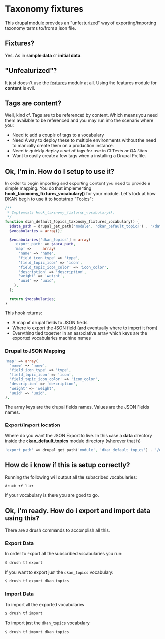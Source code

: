 # Taxonomy fixtures

This drupal module provides an "unfeaturized" way of exporting/importing taxonomy terms to/from a json file.

## Fixtures?

Yes. As in **sample data** or **initial data**.

## "Unfeaturized"?

It just doesn't use the [features](https://www.drupal.org/project/features) module at all. Using the features module for **content** is evil.

## Tags are content?

Well, kind of. Tags are to be referenced by content. Which means you need them available to be referenced and you may run into the scenario where you: 

+ Need to add a couple of tags to a vocabulary
+ Need A way to deploy these to multiple environments without the need to manually create them on a production instance.
+ Need to quickly deploy a set of tags for use in CI Tests or QA Sites.
+ Want to easily create a few tags when a installing a Drupal Profile.

## Ok, I'm in. How do I setup to use it?

In order to begin importing and exporting content you need to provide a simple mapping. You do that implementing **hook_taxonomy_fixtures_vocabulary()** for your module. Let's look at how DKAN begin to use it to bootstrap "Topics":

```php
/**
 * Implements hook_taxonomy_fixtures_vocabulary().
 */
function dkan_default_topics_taxonomy_fixtures_vocabulary() {
  $data_path = drupal_get_path('module', 'dkan_default_topics') . '/data';
  $vocabularies = array();

  $vocabularies['dkan_topics'] = array(
    'export_path' => $data_path,
    'map' =>     array(
      'name' => 'name',
      'field_icon_type' => 'type',
      'field_topic_icon' => 'icon',
      'field_topic_icon_color' => 'icon_color',
      'description' => 'description',
      'weight' => 'weight',
      'uuid' => 'uuid',
    ),
  ); 

  return $vocabularies;
}
```

This hook returns:

+ A map of drupal fields to JSON fields
+ Where to export the JSON field (and eventually where to import it from)
+ Everything tied together in an associative array which keys are the exported vocabularies machine names


### Drupal to JSON Mapping

```php
'map' => array(
  'name' => 'name',
  'field_icon_type' => 'type',
  'field_topic_icon' => 'icon',
  'field_topic_icon_color' => 'icon_color',
  'description' => 'description',
  'weight' => 'weight',
  'uuid' => 'uuid',
),
```

The array keys are the drupal fields names. Values are the JSON Fields names.

### Export/import location

Where do you want the JSON Export to live. In this case a **data** directory inside the **dkan_default_topics** module directory (wherever that is)

```php
'export_path' => drupal_get_path('module', 'dkan_default_topics') . '/data',
```

## How do i know if this is setup correctly?

Running the following will output all the subscribed vocabularies:

```
drush tf list
```

If your vocabulary is there you are good to go.


## Ok, i'm ready. How do i export and import data using this?

There are a drush commands to accomplish all this.

### Export Data

In order to export all the subscribed vocabularies you run:

```bash
$ drush tf export
```

If you want to export just the `dkan_topics` vocabulary:

```bash
$ drush tf export dkan_topics
```

### Import Data

To import all the exported vocabularies

```bash
$ drush tf import
```

To import just the `dkan_topics` vocabulary

```bash
$ drush tf import dkan_topics
```
